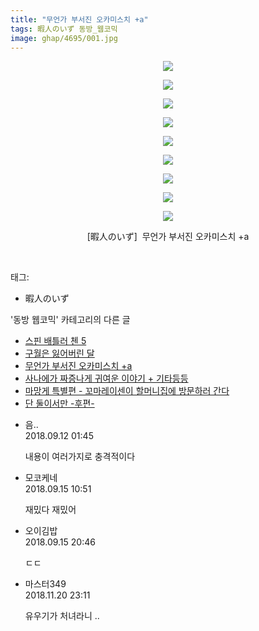 ```yaml
---
title: "무언가 부서진 오카미스치 +a"
tags: 暇人のいず 동방_웹코믹
image: ghap/4695/001.jpg
---
```

<div class="article">
<p style="text-align: center; clear: none; float: none;"><img src="{{ site.nasurl }}/ghap/4695/001.jpg"/></p>
<p style="text-align: center; clear: none; float: none;"><img src="{{ site.nasurl }}/ghap/4695/002.jpg"/></p>
<p style="text-align: center; clear: none; float: none;"><img src="{{ site.nasurl }}/ghap/4695/003.jpg"/></p>
<p style="text-align: center; clear: none; float: none;"><img src="{{ site.nasurl }}/ghap/4695/004.jpg"/></p>
<p style="text-align: center; clear: none; float: none;"><img src="{{ site.nasurl }}/ghap/4695/005.jpg"/></p>
<p style="text-align: center; clear: none; float: none;"><img src="{{ site.nasurl }}/ghap/4695/006.jpg"/></p>
<p style="text-align: center; clear: none; float: none;"><img src="{{ site.nasurl }}/ghap/4695/007.jpg"/></p>
<p style="text-align: center; clear: none; float: none;"><img src="{{ site.nasurl }}/ghap/4695/008.jpg"/></p>
<p style="text-align: center; clear: none; float: none;"><img src="{{ site.nasurl }}/ghap/4695/009.jpg"/></p>
<p style="text-align: center; clear: none; float: none;">[暇人のいず]  무언가 부서진 오카미스치 +a</p>
<p><br/></p>
</div><div class="tagTrail">
<p>태그: </p>
<ul>
<li>暇人のいず</li>
</ul>
</div><div class="another">
<p>'동방 웹코믹' 카테고리의 다른 글</p>
<ul>
<li><a href="/2018-09-20-ghap_4706">스핀 배틀러 첸 5</a></li>
<li><a href="/2018-09-18-ghap_4703">구월은 잃어버린 달</a></li>
<li><a href="/2018-09-11-ghap_4695">무언가 부서진 오카미스치 +a</a></li>
<li><a href="/2018-09-10-ghap_4693">사나에가 짜증나게 귀여운 이야기 + 기타등등</a></li>
<li><a href="/2018-09-10-ghap_4692">마망게 특별편 - 꼬마레이센이 할머니집에 방문하러 간다</a></li>
<li><a href="/2018-09-09-ghap_4690">단 둘이서만 -후편-</a></li>
</ul>
</div><div class="cb_module cb_fluid">
<div class="cb_wrt cb_profile">
<div class="comment">
<ul>
<li class="cb_thumb_off" id="comment15330737">
<div class="cb_comment_area">
<div class="cb_info_area">
<div class="cb_section">
<span class="cb_nick_name">음..</span>
</div>
<div class="cb_section">
<span class="cb_date">2018.09.12 01:45 </span>
</div>
</div>
<div class="cb_dsc_comment">
<p class="cb_dsc">
											내용이 여러가지로 충격적이다
										</p>
</div>
</div></li>
<li class="cb_thumb_off" id="comment15333008">
<div class="cb_comment_area">
<div class="cb_info_area">
<div class="cb_section">
<span class="cb_nick_name">모코케네</span>
</div>
<div class="cb_section">
<span class="cb_date">2018.09.15 10:51 </span>
</div>
</div>
<div class="cb_dsc_comment">
<p class="cb_dsc">
											재밌다 재밌어
										</p>
</div>
</div></li>
<li class="cb_thumb_off" id="comment15333514">
<div class="cb_comment_area">
<div class="cb_info_area">
<div class="cb_section">
<span class="cb_nick_name">오이김밥</span>
</div>
<div class="cb_section">
<span class="cb_date">2018.09.15 20:46 </span>
</div>
</div>
<div class="cb_dsc_comment">
<p class="cb_dsc">
											ㄷㄷ
										</p>
</div>
</div></li>
<li class="cb_thumb_off" id="comment15375975">
<div class="cb_comment_area">
<div class="cb_info_area">
<div class="cb_section">
<span class="cb_nick_name">마스터349</span>
</div>
<div class="cb_section">
<span class="cb_date">2018.11.20 23:11 </span>
</div>
</div>
<div class="cb_dsc_comment">
<p class="cb_dsc">
											유우기가 처녀라니 ..
										</p>
</div>
</div></li>
</ul>
</div>
</div><!-- commentList close -->
</div>